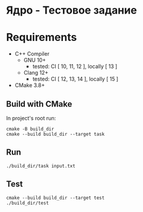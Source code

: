 # Ядро - Тестовое задание

# Requirements
 * C++ Compiler
   * GNU 10+
     * tested: CI [ 10, 11, 12 ], locally [ 13 ]
   * Clang 12+
     * tested: CI [ 12, 13, 14 ], locally [ 15 ]
 * CMake 3.8+

## Build with CMake

In project's root run:

```shell
cmake -B build_dir
cmake --build build_dir --target task
```

## Run

```shell
./build_dir/task input.txt
```

## Test

````shell
cmake --build build_dir --target test
./build_dir/test
````


